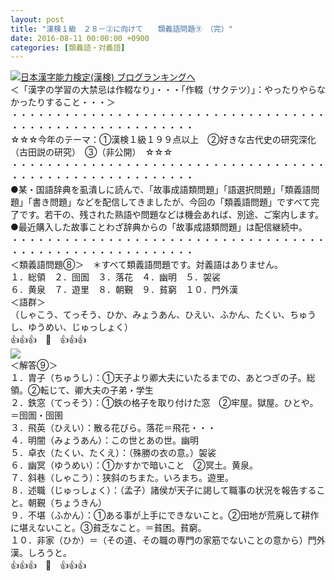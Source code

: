 ```yaml
---
layout: post
title: "漢検１級　２８－②に向けて　　類義語問題⑨　（完）"
date: 2016-08-11 00:00:00 +0900
categories: [類義語・対義語]
---
```


[![](/syuusyuu9701/assets/images/漢検１級-２８－②に向けて-類義語問題⑨-（完）-br_c_3028_1.gif)](http://blog.with2.net/link.php?1659096:3028 "日本漢字能力検定(漢検) ブログランキングへ")[日本漢字能力検定(漢検) ブログランキングへ](http://blog.with2.net/link.php?1659096:3028)  
＜「漢字の学習の大禁忌は作輟なり」・・・「作輟（サクテツ）」：やったりやらなかったりすること・・・＞  
・・・・・・・・・・・・・・・・・・・・・・・・・・・・・・・・・・・・・・・・・・・・・・・・・・・・・・・・・  
☆☆☆今年のテーマ：①漢検１級１９９点以上　②好きな古代史の研究深化（古田説の研究）　③（非公開）　☆☆☆　　  
・・・・・・・・・・・・・・・・・・・・・・・・・・・・・・・・・・・・・・・・・・・・・・・・・・・・・・・・・  
●某・国語辞典を虱潰しに読んで、「故事成語類問題」「語選択問題」「類義語問題」「書き問題」などを配信してきましたが、今回の「類義語問題」ですべて完了です。若干の、残された熟語や問題などは機会あれば、別途、ご案内します。  
●最近購入した故事ことわざ辞典からの「故事成語類問題」は配信継続中。  
・・・・・・・・・・・・・・・・・・・・・・・・・・・・・・・・・・・・・・・・・・・・・・・・・・・・・・・・・  
＜類義語問題⑧＞　＊すべて類義語問題です。対義語はありません。  
１．総領　２．囹圄　３．落花　４．幽明　５．袈裟  
６．黄泉　７．遊里　８．朝覲　９．貧窮　１０．門外漢  
＜語群＞  
（しゃこう、てっそう、ひか、みょうあん、ひえい、ふかん、たくい、ちゅうし、ゆうめい、じゅっしょく）  
👍👍👍　🐒　👍👍👍  
![](/syuusyuu9701/assets/images/漢検１級-２８－②に向けて-類義語問題⑨-（完）-9678517eda878736769125786aa722ff.png)  
＜解答⑨＞  
１．胄子（ちゅうし）：①天子より卿大夫にいたるまでの、あとつぎの子。総領。②転じて、卿大夫の子弟・学生  
２．鉄窓（てっそう）：①鉄の格子を取り付けた窓　②牢屋。獄屋。ひとや。＝囹圄・囹圉  
３．飛英（ひえい）：散る花びら。落花＝飛花・・・  
４．明闇（みょうあん）：この世とあの世。幽明  
５．卓衣（たくい、たくえ）：（殊勝の衣の意。）袈裟  
６．幽冥（ゆうめい）：①かすかで暗いこと　②冥土。黄泉。  
７．斜巷（しゃこう）：狭斜のちまた。いろまち。遊里。  
８．述職（じゅっしょく）：（孟子）諸侯が天子に謁して職事の状況を報告すること。朝覲（ちょうきん）  
９．不堪（ふかん）：①ある事が上手にできないこと。②田地が荒廃して耕作に堪えないこと。③貧乏なこと。＝貧困。貧窮。  
１０．非家（ひか）＝（その道、その職の専門の家筋でないことの意から）門外漢。しろうと。  
👍👍👍　🐒　👍👍👍  